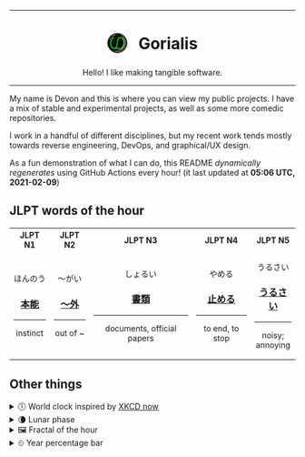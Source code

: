 ***

<h1 align="center">
<sub>
    <img src="readme/resources/avatar.png" height="36">
</sub>
&nbsp;
Gorialis
</h1>
<p align="center">
Hello! I like making tangible software.
</p>

***

My name is Devon and this is where you can view my public projects. I have a mix of stable and experimental projects, as well as some more comedic repositories.

I work in a handful of different disciplines, but my recent work tends mostly towards reverse engineering, DevOps, and graphical/UX design.

As a fun demonstration of what I can do, this README *dynamically regenerates* using GitHub Actions every hour! (it last updated at **05:06 UTC, 2021-02-09**)

<h2>JLPT words of the hour</h2>
<table>
    <tr>
        <th>JLPT N1</th>
        <th>JLPT N2</th>
        <th>JLPT N3</th>
        <th>JLPT N4</th>
        <th>JLPT N5</th>
    </tr>
    <tr>
        <td>
            <p align="center">ほんのう</p>
            <h3 align="center"><b><a href="https://jisho.org/search/%E6%9C%AC%E8%83%BD">本能</a></b></h3>
            <hr>
            <p align="center">instinct</p>
        </td>
        <td>
            <p align="center">～がい</p>
            <h3 align="center"><b><a href="https://jisho.org/search/%EF%BD%9E%E5%A4%96">～外</a></b></h3>
            <hr>
            <p align="center">out of ~</p>
        </td>
        <td>
            <p align="center">しょるい</p>
            <h3 align="center"><b><a href="https://jisho.org/search/%E6%9B%B8%E9%A1%9E">書類</a></b></h3>
            <hr>
            <p align="center">documents,<wbr> official papers</p>
        </td>
        <td>
            <p align="center">やめる</p>
            <h3 align="center"><b><a href="https://jisho.org/search/%E6%AD%A2%E3%82%81%E3%82%8B">止める</a></b></h3>
            <hr>
            <p align="center">to end,<wbr> to stop</p>
        </td>
        <td>
            <p align="center">うるさい</p>
            <h3 align="center"><b><a href="https://jisho.org/search/%E3%81%86%E3%82%8B%E3%81%95%E3%81%84">うるさい</a></b></h3>
            <hr>
            <p align="center">noisy;<br> annoying</p>
        </td>
    </tr>
</table>

<h2>Other things</h2>
<details>
<summary>🕔  World clock inspired by <a href="https://xkcd.com/now">XKCD now</a></summary>

> <img src="generated/now.png" width="512">

</details>
<details>
<summary>🌘 Lunar phase</summary>

The moon is approximately 93.48% through its phase (Waning Crescent).

</details>
<details>
<summary>&#x1f5bc; Fractal of the hour</summary>

> <img src="generated/fractal.png" width="512">

</details>
<details>
<summary>&#x23f2; Year percentage bar</summary>
<pre><code>2021 [██▁▁▁▁▁▁▁▁▁▁▁▁▁▁▁▁▁▁] 10.74%</code></pre>
</details>
